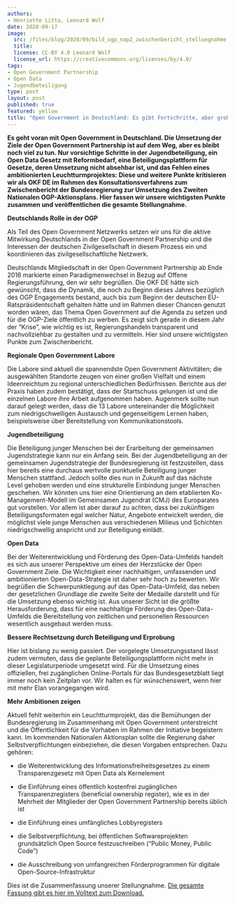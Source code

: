 ```yaml
---
authors:
- Henriette Litta, Leonard Wolf
date: 2020-09-17
image:
  src: /files/blog/2020/09/bild_ogp_nap2_zwischenbericht_stellungnahme.png
  title: 
  license: CC-BY 4.0 Leonard Wolf
  license_url: https://creativecommons.org/licenses/by/4.0/
tags:
- Open Government Partnership
- Open Data
- Jugendbeteiligung
type: post
layout: post
published: true
featured: yellow
title: "Open Government in Deutschland: Es gibt Fortschritte, aber große Ambitionen fehlen"
---
```

**Es geht voran mit Open Government in Deutschland. Die Umsetzung der Ziele der Open Government Partnership ist auf dem Weg, aber es bleibt noch viel zu tun. Nur vorsichtige Schritte in der Jugendbeteiligung, ein Open Data Gesetz mit Reformbedarf, eine Beteiligungsplattform für Gesetze, deren Umsetzung nicht absehbar ist, und das Fehlen eines ambitionierten Leuchtturmprojektes: Diese und weitere Punkte kritisieren wir als OKF DE im Rahmen des Konsultationsverfahrens zum Zwischenbericht der Bundesregierung zur Umsetzung des Zweiten Nationalen OGP-Aktionsplans. Hier fassen wir unsere wichtigsten Punkte zusammen und veröffentlichen die gesamte Stellungnahme.**


**Deutschlands Rolle in der OGP**

Als Teil des Open Government Netzwerks setzen wir uns für die aktive Mitwirkung Deutschlands in der Open Government Partnership und die Interessen der deutschen Zivilgesellschaft in diesem Prozess ein und koordinieren das zivilgesellschaftliche Netzwerk.

Deutschlands Mitgliedschaft in der Open Government Partnership ab Ende 2016 markierte einen Paradigmenwechsel in Bezug auf Offene Regierungsführung, den wir sehr begrüßen. Die OKF DE hätte sich gewünscht, dass die Dynamik, die noch zu Beginn dieses Jahres bezüglich des OGP Engagements bestand, auch bis zum Beginn der deutschen EU-Ratspräsidentschaft gehalten hätte und im Rahmen dieser Chancen genutzt worden wären, das Thema Open Government auf die Agenda zu setzen und für die OGP-Ziele öffentlich zu werben. Es zeigt sich gerade in diesem Jahr der “Krise”, wie wichtig es ist, Regierungshandeln transparent und nachvollziehbar zu gestalten und zu vermitteln. Hier sind unsere wichtigsten Punkte zum Zwischenbericht.

**Regionale Open Government Labore**

Die Labore sind aktuell die spannendste Open Government Aktivitäten; die ausgewählten Standorte zeugen von einer großen Vielfalt und einem Ideenreichtum zu regional unterschiedlichen Bedürfnissen. Berichte aus der Praxis haben zudem bestätigt, dass der Startschuss gelungen ist und die einzelnen Labore ihre Arbeit aufgenommen haben. Augenmerk sollte nun darauf gelegt werden, dass die 13 Labore untereinander die Möglichkeit zum niedrigschwelligen Austausch und gegenseitigem Lernen haben, beispielsweise über Bereitstellung von Kommunikationstools. 

**Jugendbeteiligung**

Die Beteiligung junger Menschen bei der Erarbeitung der gemeinsamen Jugendstrategie kann nur ein Anfang sein. Bei der Jugendbeteiligung an der gemeinsamen Jugendstrategie der Bundesregierung ist festzustellen, dass hier bereits eine durchaus wertvolle punktuelle Beteiligung junger Menschen stattfand. Jedoch sollte dies nun in Zukunft auf das nächste Level gehoben werden und eine strukturelle Einbindung junger Menschen geschehen. Wir könnten uns hier eine Orientierung an dem etablierten Ko-Management-Modell im Gemeinsamen Jugendrat (CMJ) des Europarates gut vorstellen. Vor allem ist aber darauf zu achten, dass bei zukünftigen Beteiligungsformaten egal welcher Natur, Angebote entwickelt werden, die möglichst viele junge Menschen aus verschiedenen Milieus und Schichten niedrigschwellig anspricht und zur Beteiligung einlädt.

**Open Data**

Bei der Weiterentwicklung und Förderung des Open-Data-Umfelds handelt es sich aus unserer Perspektive um eines der Herzstücke der Open Government Ziele. Die Wichtigkeit einer nachhaltigen, umfassenden und ambitionierten Open-Data-Strategie ist daher sehr hoch zu bewerten. Wir begrüßen die Schwerpunktlegung auf das Open-Data-Umfeld, das neben der gesetzlichen Grundlage die zweite Seite der Medaille darstellt und für die Umsetzung ebenso wichtig ist. Aus unserer Sicht ist die größte Herausforderung, dass für eine nachhaltige Förderung des Open-Data-Umfelds die Bereitstellung von zeitlichen und personellen Ressourcen wesentlich ausgebaut werden muss.

**Bessere Rechtsetzung durch Beteiligung und Erprobung**

Hier ist bislang zu wenig passiert. Der vorgelegte Umsetzungsstand lässt zudem vermuten, dass die geplante Beteiligungsplattform nicht mehr in dieser Legislaturperiode umgesetzt wird. Für die Umsetzung eines offiziellen, frei zugänglichen Online-Portals für das Bundesgesetzblatt liegt immer noch kein Zeitplan vor. Wir halten es für wünschenswert, wenn hier mit mehr Elan vorangegangen wird.

**Mehr Ambitionen zeigen**

Aktuell fehlt weiterhin ein Leuchtturmprojekt, das die Bemühungen der Bundesregierung im Zusammenhang mit Open Government unterstreicht und die Öffentlichkeit für die Vorhaben im Rahmen der Initiative begeistern kann. Im kommenden Nationalen Aktionsplan sollte die Regierung daher Selbstverpflichtungen einbeziehen, die diesen Vorgaben entsprechen. Dazu gehören:

- die Weiterentwicklung des Informationsfreiheitsgesetzes zu einem Transparenzgesetz mit Open Data als Kernelement

- die Einführung eines öffentlich kostenfrei zugänglichen Transparenzregisters (beneficial ownership register), wie es in der Mehrheit der Mitglieder der Open Government Partnership bereits üblich ist

- die Einführung eines umfängliches Lobbyregisters

- die Selbstverpflichtung, bei öffentlichen Softwareprojekten grundsätzlich Open Source festzuschreiben (“Public Money, Public Code”)

- die Ausschreibung von umfangreichen Förderprogrammen für digitale Open-Source-Infrastruktur

Dies ist die Zusammenfassung unserer Stellungnahme. [Die gesamte Fassung gibt es hier im Volltext zum Download.](/files/blog/2020/09/2020-08-31_OKF_Stellungnahme_OGP.pdf)



 


